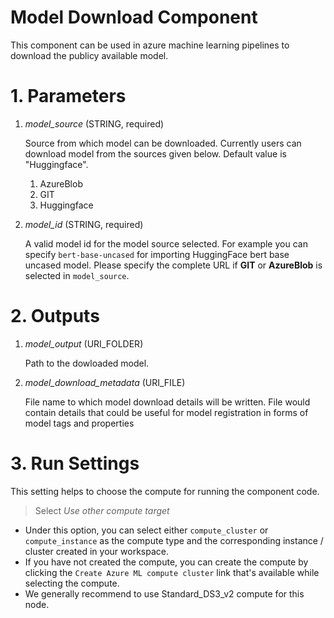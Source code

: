 # Model Download Component
This component can be used in azure machine learning pipelines to download the publicy available model.

# 1. Parameters

1. _model_source_ (STRING, required)

    Source from which model can be downloaded. Currently users can download model from the sources given below. Default value is "Huggingface".

    1. AzureBlob
    2. GIT
    3. Huggingface

2. _model_id_ (STRING, required)

    A valid model id for the model source selected. For example you can specify `bert-base-uncased` for importing HuggingFace bert base uncased model. Please specify the complete URL if **GIT** or **AzureBlob** is selected in `model_source`. 

# 2. Outputs

1. _model_output_ (URI_FOLDER)

    Path to the dowloaded model.
    
2. _model_download_metadata_ (URI_FILE)

    File name to which model download details will be written. File would contain details that could be useful for model registration in forms of model tags and properties


# 3. Run Settings

This setting helps to choose the compute for running the component code.

> Select *Use other compute target*

- Under this option, you can select either `compute_cluster` or `compute_instance` as the compute type and the corresponding instance / cluster created in your workspace.
- If you have not created the compute, you can create the compute by clicking the `Create Azure ML compute cluster` link that's available while selecting the compute.
- We generally recommend to use Standard_DS3_v2 compute for this node.

